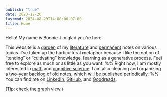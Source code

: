 ```yaml
---
publish: "true"
date: 2023-12-26
lastmod: 2024-08-29T14:08:06-07:00
title: Home
---
```

Hello! My name is Bonnie. I’m glad you’re here.

This website is a [garden](https://maggieappleton.com/garden-history) of my [literature](https://bnnyng.github.io/garden/tags/literature-note) and [permanent](https://bnnyng.github.io/garden/tags/permanent-note) notes on various topics. I’ve taken up the horticultural metaphor because I like the notion of “tending” or “cultivating” knowledge, learning as a generative process. Feel free to explore as much or as little as you want.
%% Right now, I am mostly interested in [math](https://bnnyng.github.io/garden/tags/topic-logic-mathematics) and [cognitive science](https://bnnyng.github.io/garden/tags/topic-cognitive-science). I am also cleaning and organizing a two-year backlog of old notes, which will be published periodically.
 %%
You can find me on [LinkedIn](https://www.linkedin.com/in/bonnie-yang-1198a522a/), [GitHub](https://github.com/bnnyng), and [Goodreads](https://www.goodreads.com/liminaljest).

(Tip: check the graph view.)